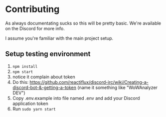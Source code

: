 # Contributing

As always documentating sucks so this will be pretty basic. We're available on the Discord for more info.

I assume you're familiar with the main project setup.

## Setup testing environment

1. `npm install`
2. `npm start`
3. notice it complain about token
4. Do this: https://github.com/reactiflux/discord-irc/wiki/Creating-a-discord-bot-&-getting-a-token (name it something like "WoWAnalyzer DEV")
5. Copy .env.example into file named .env and add your Discord application token
6. Run `sudo yarn start`
